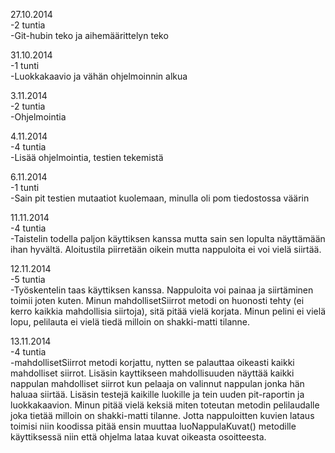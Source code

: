 27.10.2014  
  -2 tuntia  
  -Git-hubin teko ja aihemäärittelyn teko
  
31.10.2014  
  -1 tunti  
  -Luokkakaavio ja vähän ohjelmoinnin alkua  
  
3.11.2014  
  -2 tuntia  
  -Ohjelmointia  
  
4.11.2014  
  -4 tuntia  
  -Lisää ohjelmointia, testien tekemistä  
  
6.11.2014  
  -1 tunti  
  -Sain pit testien mutaatiot kuolemaan, minulla oli pom tiedostossa väärin
  
11.11.2014  
  -4 tuntia  
  -Taistelin todella paljon käyttiksen kanssa mutta sain sen lopulta näyttämään ihan hyvältä. Aloitustila piirretään    oikein mutta nappuloita ei voi vielä siirtää.

12.11.2014  
  -5 tuntia  
  -Työskentelin taas käyttiksen kanssa. Nappuloita voi painaa ja siirtäminen toimii joten kuten. Minun mahdollisetSiirrot metodi on huonosti tehty (ei kerro kaikkia mahdollisia siirtoja), sitä pitää vielä korjata. Minun pelini ei vielä lopu, pelilauta ei vielä tiedä milloin on shakki-matti tilanne.
  
13.11.2014  
  -4 tuntia  
  -mahdollisetSiirrot metodi korjattu, nytten se palauttaa oikeasti kaikki mahdolliset siirrot. Lisäsin kayttikseen mahdollisuuden näyttää kaikki nappulan mahdolliset siirrot kun pelaaja on valinnut nappulan jonka hän haluaa siirtää. Lisäsin testejä kaikille luokille ja tein uuden pit-raportin ja luokkakaavion. Minun pitää vielä keksiä miten toteutan metodin pelilaudalle joka tietää milloin on shakki-matti tilanne. Jotta nappuloitten kuvien lataus toimisi niin koodissa pitää ensin muuttaa luoNappulaKuvat() metodille käyttiksessä niin että ohjelma lataa kuvat oikeasta osoitteesta.
